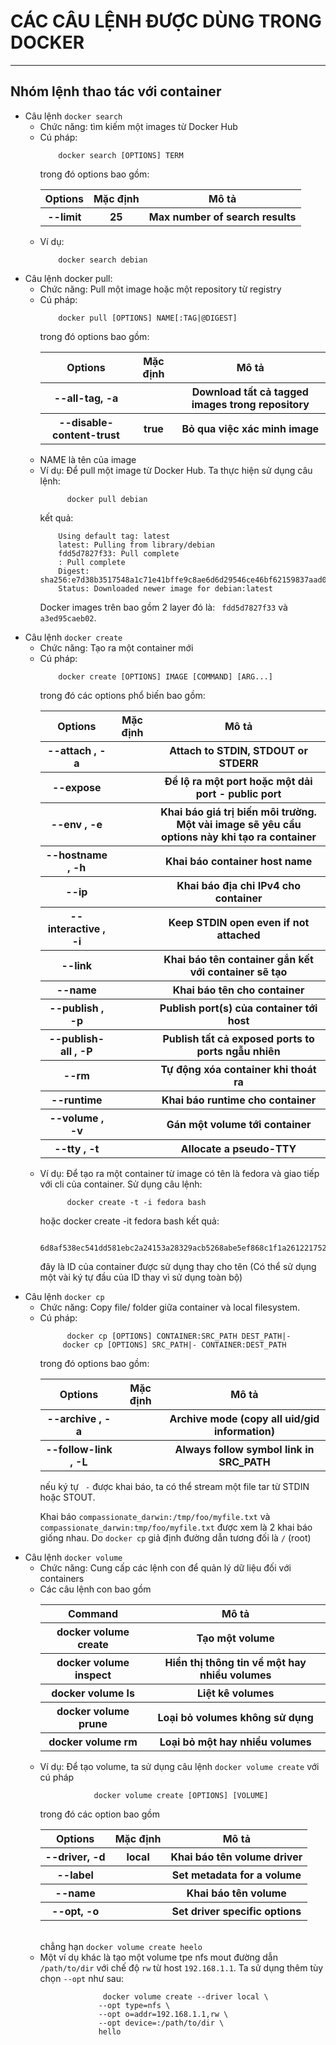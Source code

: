 <h1>CÁC CÂU LỆNH ĐƯỢC DÙNG TRONG DOCKER</H1>
<hr>
<h2>Nhóm lệnh thao tác với container</h2>
<ul>
<li>Câu lệnh <code>docker search</code>
<ul>
<li>Chức năng: tìm kiếm một images từ Docker Hub
<li>Cú pháp:

        docker search [OPTIONS] TERM
trong đó options bao gồm:
<table>
<tr>
<th>Options</th>
<th>Mặc định</th>
<th>Mô tả</th>
</tr>
<tr>
<th>--limit</th>
<th>25</th>
<th>Max number of search results</th>
</tr>
</table>

<li> Ví dụ:

        docker search debian
</ul>
<li>Câu lệnh docker pull:
<ul>
<li>Chức năng: Pull một image hoặc một repository từ registry
<li>Cú pháp:

        docker pull [OPTIONS] NAME[:TAG|@DIGEST]
trong đó options bao gồm:
<table>
<tr>
<th>Options</th>
<th>Mặc định</th>
<th>Mô tả</th>
</tr>
<tr>
<th>--all-tag, -a</th>
<th></th>
<th>Download tất cả tagged images trong repository</th>
</tr>
<tr>
<th>--disable-content-trust</th>
<th>true</th>
<th>Bỏ qua việc xác minh image
</th>
</tr>
</table>
<li> NAME là tên của image

<li>Ví dụ: Để pull một image từ Docker Hub. Ta thực hiện sử dụng câu lệnh:

          docker pull debian
kết quả:

        Using default tag: latest
        latest: Pulling from library/debian
        fdd5d7827f33: Pull complete
        : Pull complete
        Digest: sha256:e7d38b3517548a1c71e41bffe9c8ae6d6d29546ce46bf62159837aad072c90aa
        Status: Downloaded newer image for debian:latest
Docker images trên bao gồm 2 layer đó là: <Code> fdd5d7827f33</code> và <code>a3ed95caeb02</code>.
</ul>
<li>Câu lệnh <Code>docker create</code>
<ul>
<li>Chức năng: Tạo ra một container mới

<li>Cú pháp:

        docker create [OPTIONS] IMAGE [COMMAND] [ARG...]
trong đó các options phổ biến bao gồm:
<table>
<tr>
<th>Options</th>
<th>Mặc định</th>
<th>Mô tả</th>
</tr>
<tr>
<th>--attach , -a</th>
<th></th>
<th>Attach to STDIN, STDOUT or STDERR</th>
</tr>
<tr>
<th>--expose</th>
<th></th>
<th>Để lộ ra một port hoặc một dải port - public port</th>
</tr>
<tr>
<th>--env , -e<th>
<th>Khai báo giá trị biến môi trường. Một vài image sẽ yêu cầu options này khi tạo ra container</th>
</tr>
<tr>
<th>--hostname , -h</th>
<th></th>
<th>Khai báo container host name</th>
</tr>
<tr>
<th>--ip</th>		
<th></th>
<th>Khai báo địa chỉ IPv4 cho container</th>
</tr>
<tr>
<th>--interactive , -i</th>
<th></th>
<th>Keep STDIN open even if not attached</th>
</tr>
<tr>
<th>
--link</th><th></th><th>		Khai báo tên container gắn kết với container sẽ tạo</th>
</tr><tr>
<th>--name</th><th></th><th>		Khai báo tên cho container</th></tr><tr><th>
--publish , -p</th><th></th><th>		Publish port(s) của container tới host</th></tr><tr><th>
--publish-all , -P	</th><th></th><th>	Publish tất cả exposed ports to ports ngẫu nhiên</th></tr><tr><th>
--rm</th><th></th><th>		Tự động xóa container khi thoát ra</th></tr><tr><th>
--runtime</th><th></th><th>		Khai báo runtime cho container</th></tr><tr><th>
--volume , -v	</th><th></th><th>	Gán một volume tới container</th></tr><tr><th>
--tty , -t	</th><th></th><th>	Allocate a pseudo-TTY</th></tr>
</table>
<li>Ví dụ: Để tạo ra một container từ image có tên là fedora và giao tiếp với cli của container. Sử dụng câu lệnh:

          docker create -t -i fedora bash
hoặc
          docker create -it fedora bash
kết quả:

          6d8af538ec541dd581ebc2a24153a28329acb5268abe5ef868c1f1a261221752
đây là ID của container được sử dụng thay cho tên (Có thể sử dụng một vài ký tự đầu của ID thay vì sử dụng toàn bộ)
</ul>
<li>Câu lệnh <code>docker cp</code>
<ul>
<li>Chức năng: Copy file/ folder giữa container và local filesystem.

<li>Cú pháp:

          docker cp [OPTIONS] CONTAINER:SRC_PATH DEST_PATH|-
         docker cp [OPTIONS] SRC_PATH|- CONTAINER:DEST_PATH
trong đó options bao gồm:
<table>
<tr>
<th>Options</th>
<th>Mặc định</th>
<th>Mô tả</th>
</tr>
<tr>
<th>--archive , -a</th>
<th></th>
<th>Archive mode (copy all uid/gid information)</th>
</tr>
<tr>
<th>--follow-link , -L</th>
<th></th>
<th>Always follow symbol link in SRC_PATH</th>
</tr>
</table>
nếu ký tự <code> -</code> được khai báo, ta có thể stream một file tar từ STDIN hoặc STOUT.

Khai báo <code>compassionate_darwin:/tmp/foo/myfile.txt</code> và <Code>compassionate_darwin:tmp/foo/myfile.txt</code> được xem là 2 khai báo giống nhau. Do <Code>docker cp</code> giả định đường dẫn tương đối là <code>/</code> (root)


</ul>
<li> Câu lệnh <Code>docker volume</code>
<ul>
<li> Chức năng: Cung cấp các lệnh con để quản lý dữ liệu đối với containers
<li>Các câu lệnh con bao gồm

<table>
<tr>
<th>Command</th>
<th>Mô tả</th>
</tr>
<tr>
<th>docker volume create</th>	
<th>Tạo một volume</th>
</tr>
<tr>
<th>docker volume inspect</th>	
<th>Hiển thị thông tin về một hay nhiều volumes
</th>
</tr>
<tr>
<th>docker volume ls</th>	
<th>Liệt kê volumes</th>
</tr>
<tr>
<th>docker volume prune	</th>	
<th>Loại bỏ volumes không sử dụng</th>
</tr>
<tr>
<th>docker volume rm</th>	
<th>Loại bỏ một hay nhiều volumes</th>
</tr>
</table>
<li>Ví dụ: Để tạo volume, ta sử dụng câu lệnh <code>docker volume create</code> với cú pháp


                docker volume create [OPTIONS] [VOLUME]
trong đó các option bao gồm
<br>
<table>
<tr>
<th>
Options
</th>
<th>
Mặc định
</th>
<th>
Mô tả
</th>
</tr>
<tr>
<th>
--driver, -d
</th>
<th>
local
</th>
<Th>
Khai báo tên volume driver
</th>
</tr>
<tr>
<Th>
--label
</th>
<th>

</th>
<th>
Set metadata for a volume
</th>
</tr>
<tr>
<th>
--name
</th>
<Th>
</th>
<th>
Khai báo tên volume
</th>
</tr>
<tr>
<th>
--opt, -o
</th>
<th>
</th>
<th>
Set driver specific options
</th>
</tr>
</table>
<br>
chẳng hạn <Code>docker volume create heelo </code>
<li>Một ví dụ khác là tạo một volume tpe nfs mout đường dẫn <code>/path/to/dir</code> với chế độ <code>rw</code> từ host <code>192.168.1.1</code>. Ta sử dụng thêm tùy chọn <Code>--opt</code> như sau:

                  docker volume create --driver local \
                 --opt type=nfs \
                 --opt o=addr=192.168.1.1,rw \
                 --opt device=:/path/to/dir \
                 hello

</ul>
</ul>
